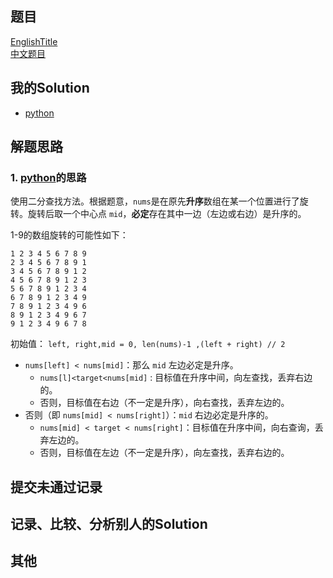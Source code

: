 ## 题目

[EnglishTitle](https://leetcode.com/problems/search-in-rotated-sorted-array/) <br/> [中文题目](https://leetcode-cn.com/problems/search-in-rotated-sorted-array/)

## 我的Solution

- [python](../33/33_search_in_rotated_sorted_array.py)

## 解题思路

### 1. [python](../33/33_search_in_rotated_sorted_array.py)的思路

使用二分查找方法。根据题意，`nums`是在原先**升序**数组在某一个位置进行了旋转。旋转后取一个中心点 `mid`，**必定**存在其中一边（左边或右边）是升序的。

1-9的数组旋转的可能性如下：
```
1 2 3 4 5 6 7 8 9
2 3 4 5 6 7 8 9 1
3 4 5 6 7 8 9 1 2
4 5 6 7 8 9 1 2 3
5 6 7 8 9 1 2 3 4
6 7 8 9 1 2 3 4 9
7 8 9 1 2 3 4 9 6
8 9 1 2 3 4 9 6 7
9 1 2 3 4 9 6 7 8
```
初始值： `left, right,mid = 0, len(nums)-1 ,(left + right) // 2`
- `nums[left] < nums[mid]`：那么 `mid` 左边必定是升序。
    - `nums[l]<target<nums[mid]` : 目标值在升序中间，向左查找，丢弃右边的。
    - 否则，目标值在右边（不一定是升序），向右查找，丢弃左边的。
- 否则（即 `nums[mid] < nums[right]`）：`mid` 右边必定是升序的。
    - `nums[mid] < target < nums[right]`：目标值在升序中间，向右查询，丢弃左边的。
    - 否则，目标值在左边（不一定是升序），向左查找，丢弃右边的。

## 提交未通过记录

## 记录、比较、分析别人的Solution

## 其他
